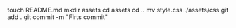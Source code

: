 touch README.md
mkdir assets
cd assets
cd ..
mv style.css ./assets/css
git add .
git commit -m "Firts commit"